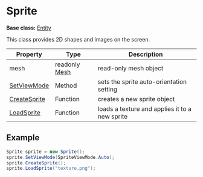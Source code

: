 # Sprite

**Base class:** [Entity](Entity.md)

This class provides 2D shapes and images on the screen.

| Property | Type | Description |
| --- | --- | --- |
| mesh | readonly [Mesh](Mesh.md) | read-only mesh object |
| [SetViewMode](Sprite_SetViewMode.md) | Method | sets the sprite auto-orientation setting |
| [CreateSprite](CreateSprite.md) | Function | creates a new sprite object |
| [LoadSprite](LoadSprite.md) | Function | loads a texture and applies it to a new sprite |

## Example

```csharp
Sprite sprite = new Sprite();
sprite.SetViewMode(SpriteViewMode.Auto);
sprite.CreateSprite();
sprite.LoadSprite("texture.png");
```